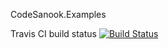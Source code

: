 CodeSanook.Examples

Travis CI build status
[![Build Status](https://travis-ci.org/aaronamm/CodeSanook.Examples.svg?branch=master)](https://travis-ci.org/aaronamm/CodeSanook.Examples)